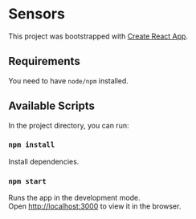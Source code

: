 # Sensors

This project was bootstrapped with [Create React App](https://github.com/facebook/create-react-app).

## Requirements

You need to have `node/npm` installed.

## Available Scripts

In the project directory, you can run:

### `npm install`
Install dependencies.

### `npm start`

Runs the app in the development mode.\
Open [http://localhost:3000](http://localhost:3000) to view it in the browser.

